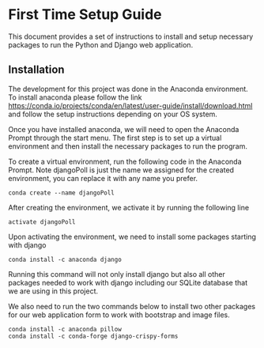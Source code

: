 # First Time Setup Guide
This document provides a set of instructions to install and setup necessary packages to run the Python and Django web application.

## Installation 
The development for this project was done in the Anaconda environment. To install anaconda please follow the link https://conda.io/projects/conda/en/latest/user-guide/install/download.html and follow the setup instructions depending on your OS system. 

Once you have installed anaconda, we will need to open the Anaconda Prompt through the start menu. The first step is to set up a virtual environment and then install the necessary packages to run the program. 

To create a virtual environment, run the following code in the Anaconda Prompt. Note djangoPoll is just the name we assigned for the created environment, you can replace it with any name you prefer.
```
conda create --name djangoPoll
```
After creating the environment, we activate it by running the following line
```
activate djangoPoll
```
Upon activating the environment, we need to install some packages starting with django
```
conda install -c anaconda django
```
Running this command will not only install django but also all other packages needed to work with django including our SQLite database that we are using in this project.

We also need to run the two commands below to install two other packages for our web application form to work with bootstrap and image files.
```
conda install -c anaconda pillow
conda install -c conda-forge django-crispy-forms
```

